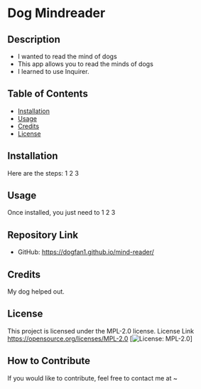# Dog Mindreader

  ## Description
  * I wanted to read the mind of dogs
  * This app allows you to read the minds of dogs
  * I learned to use Inquirer.
   
  ## Table of Contents
  - [Installation](#installation)
  - [Usage](#usage)
  - [Credits](#credits)
  - [License](#license)

  ## Installation
  Here are the steps: 1 2 3

  ## Usage
  Once installed, you just need to 1 2 3

  ## Repository Link
  * GitHub: https://dogfan1.github.io/mind-reader/

  ## Credits
  My dog helped out.

  ## License
This project is licensed under the MPL-2.0 license.
License Link
https://opensource.org/licenses/MPL-2.0
[![License: MPL-2.0](https://img.shields.io/badge/License-MPL_2.0-brightgreen.svg)]

  

  ## How to Contribute
If you would like to contribute, feel free to contact me at ~

  
